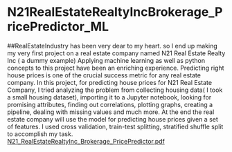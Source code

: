 # N21RealEstateRealtyIncBrokerage_PricePredictor_ML
  ##RealEstateIndustry has been very  dear to my heart. so I end up making my very first project on a real estate company named N21 Real Estate Realty Inc ( a dummy example) Applying machine learning as well as python concepts  to this project have been an enriching experience. Predicting  right house prices is one of the crucial success metric for any real estate company.  In this project, for predicting house prices  for N21 Real Estate Company, I tried analyzing the problem from collecting housing data( I took a small housing dataset), importing it to a Jupyter notebook, looking for promising attributes, finding out correlations, plotting graphs, creating a pipeline, dealing with missing values and much more. At the end the real estate company will use the model for predicting house prices given a set of features.  I used cross validation, train-test splitting, stratified shuffle split to accomplish my task. 
[N21_RealEstateRealtyInc_Brokerage_PricePredictor.pdf](https://github.com/Nitti-Sharma/C21RealEstateRealtyIncBrokerage_PricePredictor_ML/files/8499307/N21_RealEstateRealtyInc_Brokerage_PricePredictor.pdf)
